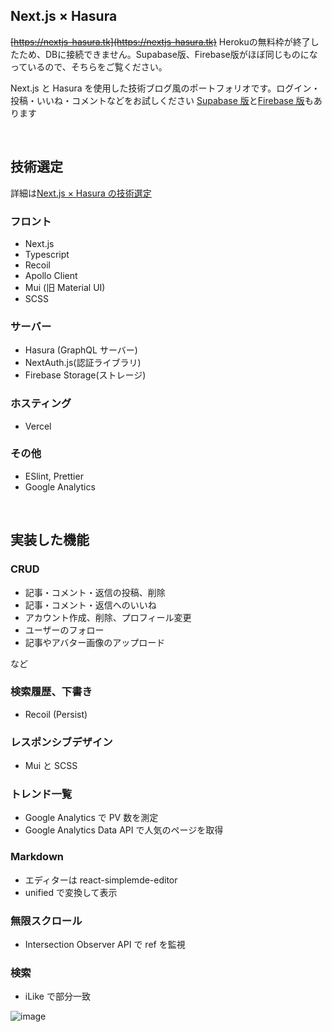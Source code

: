 ## Next.js × Hasura

~~[https://nextjs-hasura.tk](https://nextjs-hasura.tk)~~
Herokuの無料枠が終了したため、DBに接続できません。Supabase版、Firebase版がほぼ同じものになっているので、そちらをご覧ください。

Next.js と Hasura を使用した技術ブログ風のポートフォリオです。ログイン・投稿・いいね・コメントなどをお試しください
[Supabase 版](https://nextjs-supabase.tk)と[Firebase 版](https://nextjs-firebase.tk)もあります

<br>

## 技術選定

詳細は[Next.js × Hasura の技術選定](https://nextjs-hasura.tk/article/2VUSR4cSHml0oVyiQlLsU)

### フロント

- Next.js
- Typescript
- Recoil
- Apollo Client
- Mui (旧 Material UI)
- SCSS

### サーバー

- Hasura (GraphQL サーバー)
- NextAuth.js(認証ライブラリ)
- Firebase Storage(ストレージ)

### ホスティング

- Vercel

### その他

- ESlint, Prettier
- Google Analytics

<br>

## 実装した機能

### CRUD

- 記事・コメント・返信の投稿、削除
- 記事・コメント・返信へのいいね
- アカウント作成、削除、プロフィール変更
- ユーザーのフォロー
- 記事やアバター画像のアップロード

など

### 検索履歴、下書き

- Recoil (Persist)

### レスポンシブデザイン

- Mui と SCSS

### トレンド一覧

- Google Analytics で PV 数を測定
- Google Analytics Data API で人気のページを取得

### Markdown

- エディターは react-simplemde-editor
- unified で変換して表示

### 無限スクロール

- Intersection Observer API で ref を監視

### 検索

- iLike で部分一致

![image](https://user-images.githubusercontent.com/67939683/181830525-26f63424-15c4-43cf-97b4-5bfb889f4312.jpeg)
